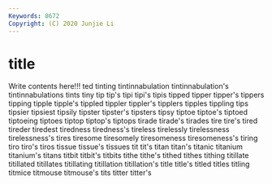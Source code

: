 ```yaml
---
Keywords: 8672
Copyright: (C) 2020 Junjie Li
---
```


# title

Write contents here!!!
ted 
tinting 
tintinnabulation 
tintinnabulation's 
tintinnabulations 
tints 
tiny 
tip 
tip's 
tipi
tipi's 
tipis 
tipped 
tipper 
tipper's 
tippers 
tipping 
tipple 
tipple's 
tippled
tippler 
tippler's 
tipplers 
tipples 
tippling 
tips 
tipsier 
tipsiest 
tipsily 
tipster
tipster's 
tipsters 
tipsy 
tiptoe 
tiptoe's 
tiptoed 
tiptoeing 
tiptoes 
tiptop 
tiptop's
tiptops 
tirade 
tirade's 
tirades 
tire 
tire's 
tired 
tireder 
tiredest 
tiredness
tiredness's 
tireless 
tirelessly 
tirelessness 
tirelessness's 
tires 
tiresome 
tiresomely 
tiresomeness 
tiresomeness's
tiring 
tiro 
tiro's 
tiros 
tissue 
tissue's 
tissues 
tit 
tit's 
titan
titan's 
titanic 
titanium 
titanium's 
titans 
titbit 
titbit's 
titbits 
tithe 
tithe's
tithed 
tithes 
tithing 
titillate 
titillated 
titillates 
titillating 
titillation 
titillation's 
title
title's 
titled 
titles 
titling 
titmice 
titmouse 
titmouse's 
tits 
titter 
titter's
